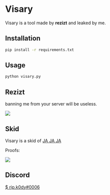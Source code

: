 # Visary

Visary is a tool made by **rezizt** and leaked by me.

## Installation

```bash
pip install -r requirements.txt
```

## Usage

```bash
python visary.py
```

## Rezizt

banning me from your server will be useless.

<img src="https://syz.shx.gg/ecmwUX.png"/>

## Skid

 Visary is a skid of [JA JA JA](https://github.com/azaelgg/Jajaja-Account-Nuker)

Proofs:

<img src="https://roblox.is-terrible.com/XFt2Z0.png"/>

## Discord

[$ rip.k0dy#0006](https://discord.com/users/249992678740066304)
